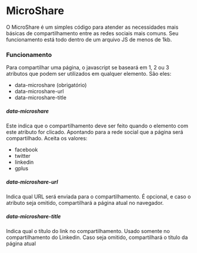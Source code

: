 # MicroShare

O MicroShare é um simples código para atender as necessidades mais básicas de compartilhamento entre as redes sociais mais comuns. Seu funcionamento está todo dentro de um arquivo JS de menos de 1kb.

### Funcionamento

Para compartilhar uma página, o javascript se baseará em 1, 2 ou 3 atributos que podem ser utilizados em qualquer elemento. 
São eles:

- data-microshare (obrigatório)
- data-microshare-url
- data-microshare-title

##### data-microshare

Este indica que o compartilhamento deve ser feito quando o elemento com este atributo for clicado. 
Apontando para a rede social que a página será compartilhado. Aceita os valores:

- facebook
- twitter
- linkedin
- gplus

##### data-microshare-url

Indica qual URL será enviada para o compartilhamento. É opcional, e caso o atributo seja omitido, compartilhará a página atual no navegador.

##### data-microshare-title

Indica qual o título do link no compartilhamento. Usado somente no compartilhamento do Linkedin. Caso seja omitido, compartilhará o título da página atual
